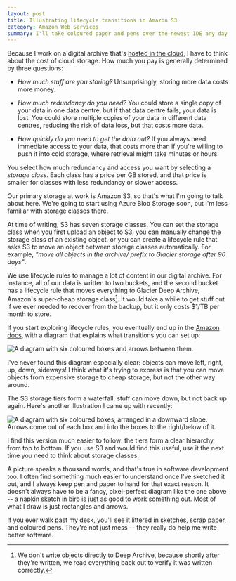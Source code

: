 ```yaml
---
layout: post
title: Illustrating lifecycle transitions in Amazon S3
category: Amazon Web Services
summary: I'll take coloured paper and pens over the newest IDE any day of the week.
---
```


Because I work on a digital archive that's [hosted in the cloud][stacks], I have to think about the cost of cloud storage.
How much you pay is generally determined by three questions:

-   *How much stuff are you storing?*
    Unsurprisingly, storing more data costs more money.

-   *How much redundancy do you need?*
    You could store a single copy of your data in one data centre, but if that data centre fails, your data is lost.
    You could store multiple copies of your data in different data centres, reducing the risk of data loss, but that costs more data.

-   *How quickly do you need to get the data out?*
    If you always need immediate access to your data, that costs more than if you're willing to push it into cold storage, where retrieval might take minutes or hours.

[stacks]: https://stacks.wellcomecollection.org/building-wellcome-collections-new-archival-storage-service-3f68ff21927e

You select how much redundancy and access you want by selecting a *storage class*.
Each class has a price per GB stored, and that price is smaller for classes with less redundancy or slower access.

Our primary storage at work is Amazon S3, so that's what I'm going to talk about here.
We're going to start using Azure Blob Storage soon, but I'm less familiar with storage classes there.

At time of writing, S3 has seven storage classes.
You can set the storage class when you first upload an object to S3, you can manually change the storage class of an existing object, or you can create a lifecycle rule that asks S3 to move an object between storage classes automatically.
For example, *"move all objects in the archive/ prefix to Glacier storage after 90 days"*.

We use lifecycle rules to manage a lot of content in our digital archive.
For instance, all of our data is written to two buckets, and the second bucket has a lifecycle rule that moves everything to Glacier Deep Archive, Amazon's super-cheap storage class[^1].
It would take a while to get stuff out if we ever needed to recover from the backup, but it only costs $1/TB per month to store.

If you start exploring lifecycle rules, you eventually end up in the [Amazon docs](https://docs.aws.amazon.com/AmazonS3/latest/dev/lifecycle-transition-general-considerations.html), with a diagram that explains what transitions you can set up:

<img src="/images/2020/s3_waterfall.png" alt="A diagram with six coloured boxes and arrows between them.">

I've never found this diagram especially clear: objects can move left, right, up, down, sideways!
I think what it's trying to express is that you can move objects from expensive storage to cheap storage, but not the other way around.

The S3 storage tiers form a waterfall: stuff can move down, but not back up again.
Here's another illustration I came up with recently:

<img src="/images/2020/s3_transitions.png" alt="A diagram with six coloured boxes, arranged in a downward slope. Arrows come out of each box and into the boxes to the right/below of it.">

I find this version much easier to follow: the tiers form a clear hierarchy, from top to bottom.
If you use S3 and would find this useful, use it the next time you need to think about storage classes.

A picture speaks a thousand words, and that's true in software development too.
I often find something much easier to understand once I've sketched it out, and I always keep pen and paper to hand for that exact reason.
It doesn't always have to be a fancy, pixel-perfect diagram like the one above -- a napkin sketch in biro is just as good to work something out.
Most of what I draw is just rectangles and arrows.

If you ever walk past my desk, you'll see it littered in sketches, scrap paper, and coloured pens.
They're not just mess -- they really do help me write better software.

[^1]: We don't write objects directly to Deep Archive, because shortly after they're written, we read everything back out to verify it was written correctly.
